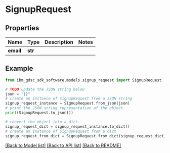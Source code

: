 # SignupRequest


## Properties

Name | Type | Description | Notes
------------ | ------------- | ------------- | -------------
**email** | **str** |  | 

## Example

```python
from ibm_gdsc_sdk_software.models.signup_request import SignupRequest

# TODO update the JSON string below
json = "{}"
# create an instance of SignupRequest from a JSON string
signup_request_instance = SignupRequest.from_json(json)
# print the JSON string representation of the object
print(SignupRequest.to_json())

# convert the object into a dict
signup_request_dict = signup_request_instance.to_dict()
# create an instance of SignupRequest from a dict
signup_request_from_dict = SignupRequest.from_dict(signup_request_dict)
```
[[Back to Model list]](../README.md#documentation-for-models) [[Back to API list]](../README.md#documentation-for-api-endpoints) [[Back to README]](../README.md)


